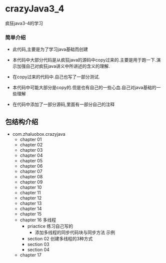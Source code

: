 # crazyJava3_4
疯狂java3-4的学习

### 简单介绍

- 此代码,主要是为了学习java基础而创建

- 本代码中大部分代码是从疯狂java的源码中copy过来的.主要是用于跑一下.演示加强自己对疯狂java讲义中所讲述的含义的理解.
- 在copy过来的代码中.自己也写了一部分测试.
- 本代码中可能大部分是copy的.但是也有自己的一些心血.自己对java基础的一些理解
- 在代码中添加了一部分源码,里面有一部分自己的注释


## 包结构介绍

- com.zhaluobox.crazyjava
    - chapter 01
    - chapter 02
    - chapter 03
    - chapter 04
    - chapter 05
    - chapter 06
    - chapter 07
    - chapter 08
    - chapter 09
    - chapter 10
    - chapter 11
    - chapter 12
    - chapter 13
    - chapter 14
    - chapter 15
    - chapter 16 多线程
        - priactice 练习自己写的
            - 添加多线程的同步代码块与同步方法 示例
        - section 02 创建多线程的3种方式
        - section 03
        - section 04
    - chapter 17

